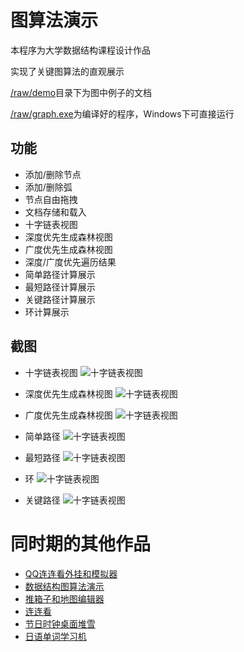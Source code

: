 # 图算法演示

本程序为大学数据结构课程设计作品

实现了关键图算法的直观展示

[/raw/demo][demo]目录下为图中例子的文档

[/raw/graph.exe][exe]为编译好的程序，Windows下可直接运行

## 功能

* 添加/删除节点
* 添加/删除弧
* 节点自由拖拽
* 文档存储和载入
* 十字链表视图
* 深度优先生成森林视图
* 广度优先生成森林视图
* 深度/广度优先遍历结果
* 简单路径计算展示
* 最短路径计算展示
* 关键路径计算展示
* 环计算展示

## 截图

* 十字链表视图
 ![十字链表视图](https://raw.github.com/gyk001/graph/master/raw/img/01_shizi.png)

* 深度优先生成森林视图
 ![十字链表视图](https://raw.github.com/gyk001/graph/master/raw/img/02_shendu.png)

* 广度优先生成森林视图
 ![十字链表视图](https://raw.github.com/gyk001/graph/master/raw/img/03_guangdu.png)

* 简单路径
 ![十字链表视图](https://raw.github.com/gyk001/graph/master/raw/img/03_jiandan.png)

* 最短路径
 ![十字链表视图](https://raw.github.com/gyk001/graph/master/raw/img/04_zuiduan.png)

* 环
 ![十字链表视图](https://raw.github.com/gyk001/graph/master/raw/img/05_huan.png)

* 关键路径
 ![十字链表视图](https://raw.github.com/gyk001/graph/master/raw/img/06_guanjian.png)
 

# 同时期的其他作品

* [QQ连连看外挂和模拟器](https://github.com/gyk001/QQ_LLK_Cheat#readme)
* [数据结构图算法演示](https://github.com/gyk001/graph#readme)
* [推箱子和地图编辑器](https://github.com/gyk001/BoxMan#readme)
* [连连看](https://github.com/gyk001/LLK#readme)
* [节日时钟桌面堆雪](https://github.com/gyk001/DeskSnow#readme)
* [日语单词学习机](https://github.com/gyk001/JPWord#readme)
 
[exe]: https://github.com/gyk001/graph/raw/master/raw/graph.exe

[demo]: https://github.com/gyk001/graph/tree/master/raw/demo
